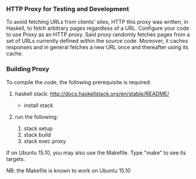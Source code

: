 ### HTTP **Proxy** for Testing and Development

To avoid fetching URLs from clients' sites, HTTP this proxy was written, in Haskell, to fetch arbitrary pages regardless of a URL. Configure your code to use Proxy as an HTTP proxy. Said proxy randomly fetches pages from a set of URLs currently defined within the source code. Moreover, it caches responses and in general fetches a new URL once and thereafter using its cache.

### Building Proxy

To compile the code, the following prerequisite is required:

1. haskell stack: http://docs.haskellstack.org/en/stable/README/
   * install stack

2. run the following:
   1. stack setup
   2. stack build
   3. stack exec proxy

If on Ubuntu 15.10, you may also use the Makefile. Type "make" to see its targets.

NB: the Makefile is known to work on Ubuntu 15.10
